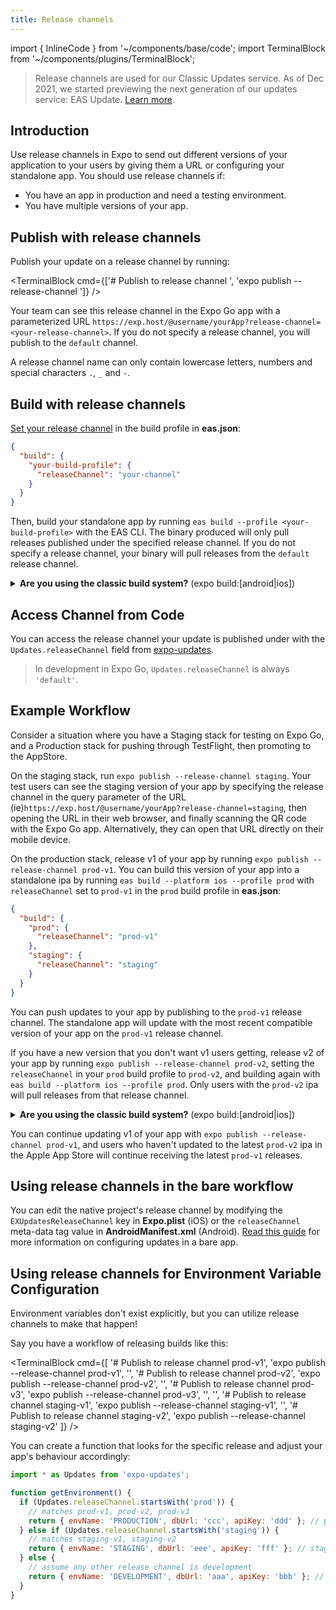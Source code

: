 ```yaml
---
title: Release channels
---
```


import { InlineCode } from '~/components/base/code';
import TerminalBlock from '~/components/plugins/TerminalBlock';

> Release channels are used for our Classic Updates service. As of Dec 2021, we started previewing the next generation of our updates service: EAS Update. [Learn more](/eas-update).

## Introduction

Use release channels in Expo to send out different versions of your application to your users by giving them a URL or configuring your standalone app. You should use release channels if:

- You have an app in production and need a testing environment.
- You have multiple versions of your app.

## Publish with release channels

Publish your update on a release channel by running:

<TerminalBlock cmd={['# Publish to release channel <your-channel>', 'expo publish --release-channel <your-channel>']} />

Your team can see this release channel in the Expo Go app with a parameterized URL `https://exp.host/@username/yourApp?release-channel=<your-release-channel>`. If you do not specify a release channel, you will publish to the `default` channel.

A release channel name can only contain lowercase letters, numbers and special characters `.`, `_` and `-`.

## Build with release channels

[Set your release channel](/build/updates.md) in the build profile in **eas.json**:

```json
{
  "build": {
    "your-build-profile": {
      "releaseChannel": "your-channel"
    }
  }
}
```

Then, build your standalone app by running `eas build --profile <your-build-profile>` with the EAS CLI. The binary produced will only pull releases published under the specified release channel. If you do not specify a release channel, your binary will pull releases from the `default` release channel.

<details><summary><strong>Are you using the classic build system?</strong> (<InlineCode>expo build:[android|ios]</InlineCode>)</summary> <p>

Build your standalone app by running

`expo build:ios --release-channel <your-channel>`

`expo build:android --release-channel <your-channel>`

with the Expo CLI. The binary produced will only pull releases published under the specified release channel. If you do not specify a release channel, your binary will pull releases from the `default` release channel.

</p>
</details>

## Access Channel from Code

You can access the release channel your update is published under with the `Updates.releaseChannel` field from [expo-updates](/versions/latest/sdk/updates.md).

> In development in Expo Go, `Updates.releaseChannel` is always `'default'`.

## Example Workflow

Consider a situation where you have a Staging stack for testing on Expo Go, and a Production stack for pushing through TestFlight, then promoting to the AppStore.

On the staging stack, run `expo publish --release-channel staging`. Your test users can see the staging version of your app by specifying the release channel in the query parameter of the URL (ie)`https://exp.host/@username/yourApp?release-channel=staging`, then opening the URL in their web browser, and finally scanning the QR code with the Expo Go app. Alternatively, they can open that URL directly on their mobile device.

On the production stack, release v1 of your app by running `expo publish --release-channel prod-v1`. You can build this version of your app into a standalone ipa by running `eas build --platform ios --profile prod` with `releaseChannel` set to `prod-v1` in the `prod` build profile in **eas.json**:

```json
{
  "build": {
    "prod": {
      "releaseChannel": "prod-v1"
    },
    "staging": {
      "releaseChannel": "staging"
    }
  }
}
```

You can push updates to your app by publishing to the `prod-v1` release channel. The standalone app will update with the most recent compatible version of your app on the `prod-v1` release channel.

If you have a new version that you don't want v1 users getting, release v2 of your app by running `expo publish --release-channel prod-v2`, setting the `releaseChannel` in your `prod` build profile to `prod-v2`, and building again with `eas build --platform ios --profile prod`. Only users with the `prod-v2` ipa will pull releases from that release channel.

<details><summary><strong>Are you using the classic build system?</strong> (<InlineCode>expo build:[android|ios]</InlineCode>)</summary> <p>

On the production stack, release v1 of your app by running `expo publish --release-channel prod-v1`. You can build this version of your app into a standalone ipa by running `expo build:ios --release-channel prod-v1`. You can push updates to your app by publishing to the `prod-v1` release channel. The standalone app will update with the most recent compatible version of your app on the `prod-v1` release channel.

If you have a new version that you dont want v1 users getting, release v2 of your app by running `expo publish --release-channel prod-v2` and building it with `expo build:ios --release-channel prod-v2`. Users with the `prod-v2` ipa will only be pulling releases from that release channel.

</p>
</details>

You can continue updating v1 of your app with `expo publish --release-channel prod-v1`, and users who haven't updated to the latest `prod-v2` ipa in the Apple App Store will continue receiving the latest `prod-v1` releases.

## Using release channels in the bare workflow

You can edit the native project's release channel by modifying the `EXUpdatesReleaseChannel` key in **Expo.plist** (iOS) or the `releaseChannel` meta-data tag value in **AndroidManifest.xml** (Android). [Read this guide](/bare/updating-your-app.md) for more information on configuring updates in a bare app.

## Using release channels for Environment Variable Configuration

Environment variables don't exist explicitly, but you can utilize release channels to make that happen!

Say you have a workflow of releasing builds like this:

<TerminalBlock cmd={[
'# Publish to release channel prod-v1',
'expo publish --release-channel prod-v1',
'',
'# Publish to release channel prod-v2',
'expo publish --release-channel prod-v2',
'',
'# Publish to release channel prod-v3',
'expo publish --release-channel prod-v3',
'',
'',
'# Publish to release channel staging-v1',
'expo publish --release-channel staging-v1',
'',
'# Publish to release channel staging-v2',
'expo publish --release-channel staging-v2'
]} />

You can create a function that looks for the specific release and adjust your app's behaviour accordingly:

```js
import * as Updates from 'expo-updates';

function getEnvironment() {
  if (Updates.releaseChannel.startsWith('prod')) {
    // matches prod-v1, prod-v2, prod-v3
    return { envName: 'PRODUCTION', dbUrl: 'ccc', apiKey: 'ddd' }; // prod env settings
  } else if (Updates.releaseChannel.startsWith('staging')) {
    // matches staging-v1, staging-v2
    return { envName: 'STAGING', dbUrl: 'eee', apiKey: 'fff' }; // stage env settings
  } else {
    // assume any other release channel is development
    return { envName: 'DEVELOPMENT', dbUrl: 'aaa', apiKey: 'bbb' }; // dev env settings
  }
}
```
